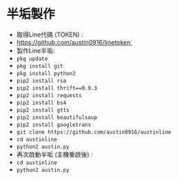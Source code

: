 # 半垢製作

-  取得Line代碼 (TOKEN) :
-  https://github.com/austin0916/linetoken`
-  製作Line半垢:
- `pkg update`
- `pkg install git`
- `pkg install python2`
- `pip2 install rsa`
- `pip2 install thrift==0.9.3`
- `pip2 install requests`
- `pip2 install bs4`
- `pip2 install gtts`
- `pip2 install beautifulsoup`
- `pip2 install googletrans`
- `git clone https://github.com/austin0916/austinline`
- `cd austinline`
- `python2 austin.py`
-  再次啟動半垢 (主機重啟後) :
- `cd austinline`
- `python2 austin.py`
